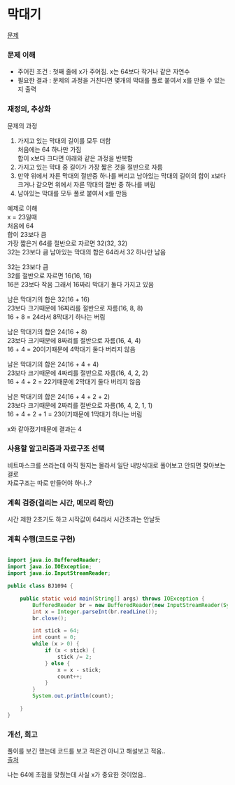 # 막대기
[문제](https://www.acmicpc.net/problem/1094)

### 문제 이해
- 주어진 조건 : 첫째 줄에 x가 주어짐. x는 64보다 작거나 같은 자연수  
- 필요한 결과 : 문제의 과정을 거친다면 몇개의 막대를 풀로 붙여서 x를 만들 수 있는지 출력  

### 재정의, 추상화
문제의 과정  
1. 가지고 있는 막대의 길이를 모두 더함  
처음에는 64 하나만 가짐  
합이 x보다 크다면 아래와 같은 과정을 반복함  
  1. 가지고 있는 막대 중 길이가 가장 짧은 것을 절반으로 자름  
  2. 만약 위에서 자른 막대의 절반중 하나를 버리고 남아있는 막대의 길이의 합이 x보다 크거나 같으면 위에서 자른 막대의 절반 중 하나를 버림  
2. 남아있는 막대를 모두 풀로 붙여서 x를 만듬 

예제로 이해  
x = 23일때  
처음에 64  
합이 23보다 큼  
가장 짧은거 64를 절반으로 자르면 32(32, 32)  
32는 23보다 큼 남아있는 막대의 합은 64라서 32 하나만 남음

32는 23보다 큼  
32를 절반으로 자르면 16(16, 16)  
16은 23보다 작음 그래서 16짜리 막대기 둘다 가지고 있음  

남은 막대기의 합은 32(16 + 16)  
23보다 크기때문에 16짜리를 절반으로 자름(16, 8, 8)  
16 + 8 = 24라서 8막대기 하나는 버림  

남은 막대기의 합은 24(16 + 8)  
23보다 크기때문에 8짜리를 절반으로 자름(16, 4, 4)   
16 + 4 = 20이기때문에 4막대기 둘다 버리지 않음  

남은 막대기의 합은 24(16 + 4 + 4)  
23보다 크기때문에 4짜리를 절반으로 자름(16, 4, 2, 2)  
16 + 4 + 2 = 22기때문에 2막대기 둘다 버리지 않음  

남은 막대기의 합은 24(16 + 4 + 2 + 2)  
23보다 크기때문에 2짜리를 절반으로 자름(16, 4, 2, 1, 1)  
16 + 4 + 2 + 1 = 23이기때문에 1막대기 하나는 버림  

x와 같아졌기때문에 결과는 4  

### 사용할 알고리즘과 자료구조 선택
비트마스크를 쓰라는데 아직 뭔지는 몰라서 일단 내방식대로 풀어보고 안되면 찾아보는걸로  
자료구조는 따로 만들어야 하나..?  

### 계획 검증(걸리는 시간, 메모리 확인)
시간 제한 2초기도 하고 시작값이 64라서 시간초과는 안날듯  

### 계획 수행(코드로 구현)
```java

import java.io.BufferedReader;
import java.io.IOException;
import java.io.InputStreamReader;

public class BJ1094 {

    public static void main(String[] args) throws IOException {
        BufferedReader br = new BufferedReader(new InputStreamReader(System.in));
        int x = Integer.parseInt(br.readLine());
        br.close();

        int stick = 64;
        int count = 0;
        while (x > 0) {
            if (x < stick) {
                stick /= 2;
            } else {
                x = x - stick;
                count++;
            }
        }
        System.out.println(count);

    }
}

```
### 개선, 회고
풀이를 보긴 했는데 코드를 보고 적은건 아니고 해설보고 적음..  
[출처](https://yongku.tistory.com/entry/%EB%B0%B1%EC%A4%80-%EC%95%8C%EA%B3%A0%EB%A6%AC%EC%A6%98-%EB%B0%B1%EC%A4%80-1094%EB%B2%88-%EB%A7%89%EB%8C%80%EA%B8%B0-%EC%9E%90%EB%B0%94Java)  

나는 64에 초점을 맞췄는데 사실 x가 중요한 것이었음..  